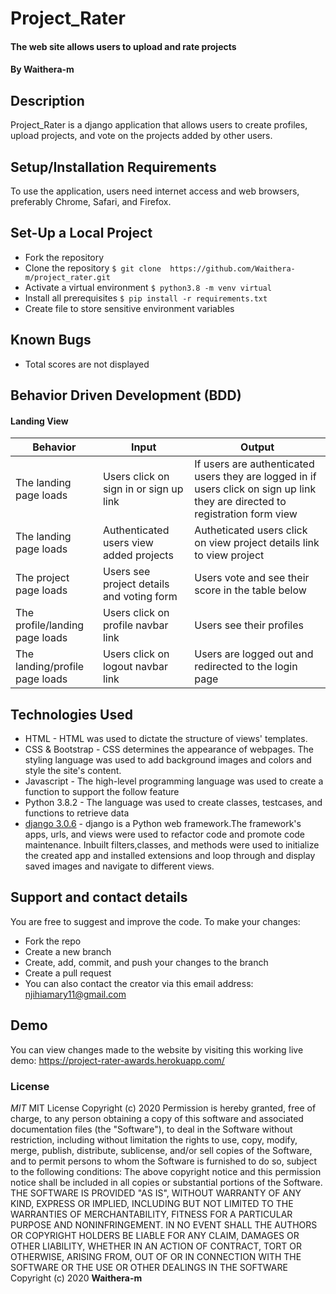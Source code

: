 # Project_Rater
#### The web site allows users to upload and rate projects
#### By **Waithera-m**
## Description
Project_Rater is a django application that allows users to create profiles, upload projects, and vote on the projects added by other users.
## Setup/Installation Requirements
To use the application, users need internet access and web browsers, preferably  Chrome, Safari, and Firefox.
## Set-Up a Local Project
* Fork the repository
* Clone the repository
    ```$ git clone  https://github.com/Waithera-m/project_rater.git```
* Activate a virtual environment
    ```$ python3.8 -m venv virtual```
* Install all prerequisites
    ```$ pip install -r requirements.txt```
* Create file to store sensitive environment variables 
## Known Bugs
* Total scores are not displayed
## Behavior Driven Development (BDD)

#### Landing View




|Behavior                |Input                            |Output                             |
|------------------------|----------------------------------|----------------------------------|
|The landing page loads |Users click on sign in or sign up link | If users are authenticated users they are logged in if users click on sign up link they are directed to registration form view |
|The landing page loads|Authenticated users view added projects | Autheticated users click on view project details link to view project|
|The project page loads|Users see project details and voting form |Users vote and see their score in the table below|
|The profile/landing page loads|Users click on profile navbar link|Users see their profiles|
|The landing/profile page loads|Users click on logout navbar link|Users are logged out and redirected to the login page|
## Technologies Used
* HTML - HTML was used to dictate the structure of views' templates.
* CSS & Bootstrap - CSS determines the appearance of webpages. The styling language was used to add background images and colors and style the site's content.
* Javascript - The high-level programming language was used to create a function to support the follow feature
* Python 3.8.2 - The language was used to create classes, testcases, and functions to retrieve data 
* [django 3.0.6](https://www.djangoproject.com/) - django is a Python web framework.The framework's apps, urls, and views were used to refactor code and promote code maintenance. Inbuilt filters,classes, and methods were used to initialize the created app and installed extensions and loop through and display saved images and navigate to different views. 
## Support and contact details
You are free to suggest and improve the code. To make your changes:
* Fork the repo
* Create a new branch
* Create, add, commit, and push your changes to the branch
* Create a pull request
* You can also contact the creator via this email address: njihiamary11@gmail.com
## Demo
You can view changes made to the website by visiting this working live demo: https://project-rater-awards.herokuapp.com/
### License
*MIT*
MIT License Copyright (c) 2020 Permission is hereby granted, free of charge, to any person obtaining a copy of this software and associated documentation files (the "Software"), to deal in the Software without restriction, including without limitation the rights to use, copy, modify, merge, publish, distribute, sublicense, and/or sell copies of the Software, and to permit persons to whom the Software is furnished to do so, subject to the following conditions: The above copyright notice and this permission notice shall be included in all copies or substantial portions of the Software. THE SOFTWARE IS PROVIDED "AS IS", WITHOUT WARRANTY OF ANY KIND, EXPRESS OR IMPLIED, INCLUDING BUT NOT LIMITED TO THE WARRANTIES OF MERCHANTABILITY, FITNESS FOR A PARTICULAR PURPOSE AND NONINFRINGEMENT. IN NO EVENT SHALL THE AUTHORS OR COPYRIGHT HOLDERS BE LIABLE FOR ANY CLAIM, DAMAGES OR OTHER LIABILITY, WHETHER IN AN ACTION OF CONTRACT, TORT OR OTHERWISE, ARISING FROM, OUT OF OR IN CONNECTION WITH THE SOFTWARE OR THE USE OR OTHER DEALINGS IN THE SOFTWARE
Copyright (c) 2020 **Waithera-m**